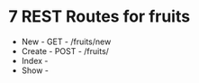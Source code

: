 # 7 REST Routes for fruits

* New - GET - /fruits/new 
* Create - POST - /fruits/
* Index -
* Show - 
